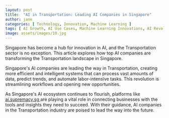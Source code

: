 ```yaml
---
layout: post
title:  "AI in Transportation: Leading AI Companies in Singapore"
author: jane
categories: [ Technology, Innovation, Machine Learning ]
tags: [ AI Growth, AI Use Cases, Machine Learning Innovations, AI Revolution, AI Companies ]
image: assets/images/10.jpg
---
```


Singapore has become a hub for innovation in AI, and the Transportation sector is no exception. This article explores how top AI companies are transforming the Transportation landscape in Singapore.

Singapore's AI companies are leading the way in Transportation, creating more efficient and intelligent systems that can process vast amounts of data, predict trends, and automate labor-intensive tasks. This revolution is streamlining workflows and opening new opportunities.

As Singapore's AI ecosystem continues to flourish, platforms like <a href="https://ai.supremacy.sg" target="_blank"> ai.supremacy.sg </a> are playing a vital role in connecting businesses with the tools and insights they need to succeed. With their guidance, AI companies in the Transportation industry are poised to lead the way into the future.
